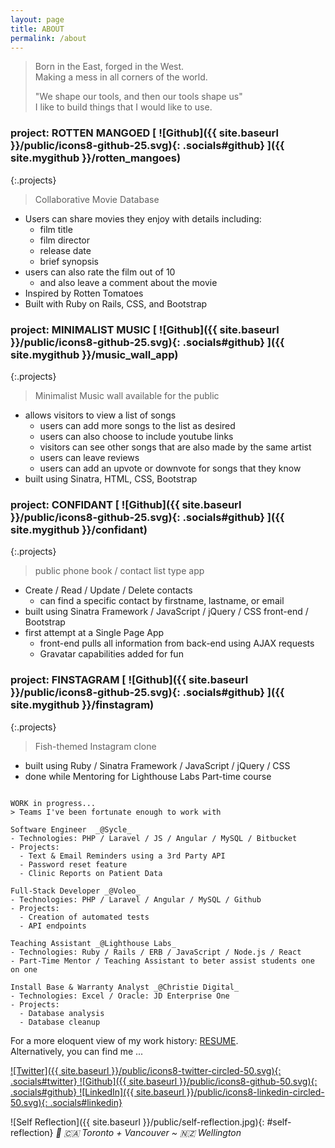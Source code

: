 ```yaml
---
layout: page
title: ABOUT
permalink: /about
---
```


<!--# 🕺 REINHARDT-->
<!--{:.main-title}-->

> Born in the East, forged in the West.  
> Making a mess in all corners of the world.  
>
> "We shape our tools, and then our tools shape us"  
> I like to build things that I would like to use.

<!-- # [Rotten Mangoed](http://rotten-mangoed.herokuapp.com/) -->
<!--### [Rotten Mangoed](https://github.com/reinhardtcgr/rotten_mangoes)-->
### project: ROTTEN MANGOED [ ![Github]({{ site.baseurl }}/public/icons8-github-25.svg){: .socials#github} ]({{ site.mygithub }}/rotten_mangoes)
{:.projects}
> Collaborative Movie Database

- Users can share movies they enjoy with details including:
  - film title
  - film director
  - release date
  - brief synopsis
- users can also rate the film out of 10
  - and also leave a comment about the movie
- Inspired by Rotten Tomatoes
- Built with Ruby on Rails, CSS, and Bootstrap


<!-- # [Minimalist Music](https://minimalist-music.herokuapp.com/) -->
<!--### [Minimalist Music](https://github.com/reinhardtcgr/music_wall_app)-->
### project: MINIMALIST MUSIC [ ![Github]({{ site.baseurl }}/public/icons8-github-25.svg){: .socials#github} ]({{ site.mygithub }}/music_wall_app)
{:.projects}
> Minimalist Music wall available for the public

- allows visitors to view a list of songs
  - users can add more songs to the list as desired
  - users can also choose to include youtube links
  - visitors can see other songs that are also made by the same artist
  - users can leave reviews
  - users can add an upvote or downvote for songs that they know
- built using Sinatra, HTML, CSS, Bootstrap


<!-- # [Confidant](https://confidant.herokuapp.com/) -->
<!--### [Confidant](https://github.com/reinhardtcgr/confidant)-->
### project: CONFIDANT [ ![Github]({{ site.baseurl }}/public/icons8-github-25.svg){: .socials#github} ]({{ site.mygithub }}/confidant)
{:.projects}
> public phone book / contact list type app

- Create / Read / Update / Delete contacts
  - can find a specific contact by firstname, lastname, or email
- built using Sinatra Framework / JavaScript / jQuery / CSS front-end / Bootstrap
- first attempt at a Single Page App
  - front-end pulls all information from back-end using AJAX requests
  - Gravatar capabilities added for fun


<!-- # [Finstagram](live URL here) -->
<!--### [Finstagram](https://github.com/reinhardtcgr/finstagram)-->
### project: FINSTAGRAM [ ![Github]({{ site.baseurl }}/public/icons8-github-25.svg){: .socials#github} ]({{ site.mygithub }}/finstagram)
{:.projects}
> Fish-themed Instagram clone

- built using Ruby / Sinatra Framework / JavaScript / jQuery / CSS
- done while Mentoring for Lighthouse Labs Part-time course


```

WORK in progress...
> Teams I've been fortunate enough to work with

Software Engineer  _@Sycle_
- Technologies: PHP / Laravel / JS / Angular / MySQL / Bitbucket
- Projects:
  - Text & Email Reminders using a 3rd Party API
  - Password reset feature
  - Clinic Reports on Patient Data

Full-Stack Developer _@Voleo_
- Technologies: PHP / Laravel / Angular / MySQL / Github
- Projects:
  - Creation of automated tests
  - API endpoints

Teaching Assistant _@Lighthouse Labs_
- Technologies: Ruby / Rails / ERB / JavaScript / Node.js / React
- Part-Time Mentor / Teaching Assistant to beter assist students one on one

Install Base & Warranty Analyst _@Christie Digital_
- Technologies: Excel / Oracle: JD Enterprise One
- Projects:
  - Database analysis
  - Database cleanup

```

For a more eloquent view of my work history: [RESUME](https://www.dropbox.com/s/ecl4kvatqa54drt/ReinhardtCagara.pdf?dl=0).  
Alternatively, you can find me ...

[
    ![Twitter]({{ site.baseurl }}/public/icons8-twitter-circled-50.svg){: .socials#twitter}
]({{site.twitter}})
[
    ![Github]({{ site.baseurl }}/public/icons8-github-50.svg){: .socials#github}
]({{site.github.link}})
[
    ![LinkedIn]({{ site.baseurl }}/public/icons8-linkedin-circled-50.svg){: .socials#linkedin}
]({{site.linkedin}})

![Self Reflection]({{ site.baseurl }}/public/self-reflection.jpg){: #self-reflection}
_📌 🇨🇦 Toronto + Vancouver ~ 🇳🇿 Wellington_  



<!-- OLD stuff -->

<!--<p class="message">-->
  <!--Hey there! This page is included as an example. Feel free to customize it for your own use upon downloading. Carry on!-->
<!--</p>-->

<!--In the novel, *The Strange Case of Dr. Jeykll and Mr. Hyde*, Mr. Poole is Dr. Jekyll's virtuous and loyal butler. Similarly, Poole is an upstanding and effective butler that helps you build Jekyll themes. It's made by [@mdo](https://twitter.com/mdo).-->

<!--There are currently two themes built on Poole:-->

<!--* [Hyde](http://hyde.getpoole.com)-->
<!--* [Lanyon](http://lanyon.getpoole.com)-->

<!--Learn more and contribute on [GitHub](https://github.com/poole).-->

<!--## Setup-->

<!--Some fun facts about the setup of this project include:-->

<!--* Built for [Jekyll](http://jekyllrb.com)-->
<!--* Developed on GitHub and hosted for free on [GitHub Pages](https://pages.github.com)-->
<!--* Coded with [Sublime Text 2](http://sublimetext.com), an amazing code editor-->
<!--* Designed and developed while listening to music like [Blood Bros Trilogy](https://soundcloud.com/maddecent/sets/blood-bros-series)-->

<!--Have questions or suggestions? Feel free to [open an issue on GitHub](https://github.com/poole/issues/new) or [ask me on Twitter](https://twitter.com/mdo).-->

<!--Thanks for reading!-->
